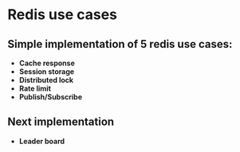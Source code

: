 # Redis use cases
## Simple implementation of 5 redis use cases:
- **Cache response**
- **Session storage**
- **Distributed lock**
- **Rate limit**
- **Publish/Subscribe**

## Next implementation
- **Leader board**
